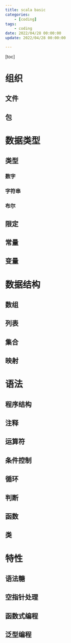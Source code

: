 ```yaml
---
title: scala basic
categories: 
	- [coding]
tags:
	- coding
date: 2022/04/28 00:00:00
update: 2022/04/28 00:00:00

---
```


[toc]

# 组织

## 文件

## 包

# 数据类型

## 类型

### 数字

### 字符串

### 布尔

## 限定

## 常量

## 变量

# 数据结构

## 数组

## 列表

## 集合

## 映射

# 语法

## 程序结构

## 注释

## 运算符

## 条件控制

## 循环

## 判断

## 函数

## 类

# 特性

## 语法糖

## 空指针处理

## 函数式编程

## 泛型编程

